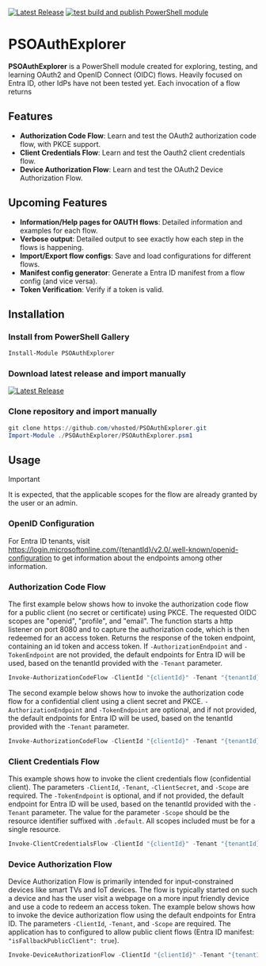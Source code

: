 [![Latest Release](https://img.shields.io/github/v/release/vhosted/PSOAuthExplorer)](https://github.com/vhosted/PSOAuthExplorer/releases/latest)
[![test build and publish PowerShell module](https://github.com/vhosted/PSOAuthExplorer/actions/workflows/build.yml/badge.svg)](https://github.com/vhosted/PSOAuthExplorer/actions/workflows/build.yml)
# PSOAuthExplorer

**PSOAuthExplorer** is a PowerShell module created for exploring, testing, and learning OAuth2 and OpenID Connect (OIDC) flows. Heavily focused on Entra ID, other IdPs have not been tested yet. Each invocation of a flow returns

## Features

- **Authorization Code Flow**: Learn and test the OAuth2 authorization code flow, with PKCE support.
- **Client Credentials Flow**: Learn and test the Oauth2 client credentials flow.
- **Device Authorization Flow**: Learn and test the OAuth2 Device Authorization Flow.

## Upcoming Features
- **Information/Help pages for OAUTH flows**: Detailed information and examples for each flow.
- **Verbose output**: Detailed output to see exactly how each step in the flows is happening.
- **Import/Export flow configs**: Save and load configurations for different flows.
- **Manifest config generator**: Generate a Entra ID manifest from a flow config (and vice versa).
- **Token Verification**: Verify if a token is valid.

## Installation

### Install from PowerShell Gallery

```powershell
Install-Module PSOAuthExplorer
```
### Download latest release and import manually
[![Latest Release](https://img.shields.io/github/v/release/vhosted/PSOAuthExplorer)](https://github.com/vhosted/PSOAuthExplorer/releases/latest)
### Clone repository and import manually

```powershell
git clone https://github.com/vhosted/PSOAuthExplorer.git
Import-Module ./PSOAuthExplorer/PSOAuthExplorer.psm1
```
## Usage

> [!IMPORTANT]  
> It is expected, that the applicable scopes for the flow are already granted by the user or an admin.

### OpenID Configuration
For Entra ID tenants, visit https://login.microsoftonline.com/{tenantId}/v2.0/.well-known/openid-configuration to get information about the endpoints among other information.

### Authorization Code Flow
The first example below shows how to invoke the authorization code flow for a public client (no secret or certificate) using PKCE. The requested OIDC scopes are "openid", "profile", and "email". The function starts a http listener on port 8080 and to capture the authorization code, which is then redeemed for an access token. Returns the response of the token endpoint, containing an id token and access token. If `-AuthorizationEndpoint` and `-TokenEndpoint` are not provided, the default endpoints for Entra ID will be used, based on the tenantId provided with the `-Tenant` parameter.
```powershell
Invoke-AuthorizationCodeFlow -ClientId "{clientId}" -Tenant "{tenantId}" -RedirectUri "http://localhost:8080/" -Scope "openid profile email" -PKCE
```
The second example below shows how to invoke the authorization code flow for a confidential client using a client secret and PKCE. `-AuthorizationEndpoint` and `-TokenEndpoint` are optional, and if not provided, the default endpoints for Entra ID will be used, based on the tenantId provided with the `-Tenant` parameter.
```powershell
Invoke-AuthorizationCodeFlow -ClientId "{clientId}" -Tenant "{tenantId}" -RedirectUri "http://localhost:8080/" -Scope "openid profile email" -ClientSecret (ConvertTo-SecureString "{clientSecret}" -AsPlainText -Force) -AuthorizationEndpoint "{authEndpoint}" -TokenEndpoint "{tokenEndpoint}"
```
### Client Credentials Flow
This example shows how to invoke the client credentials flow (confidential client). The parameters `-ClientId`, `-Tenant`, `-ClientSecret`, and `-Scope` are required. The `-TokenEndpoint` is optional, and if not provided, the default endpoint for Entra ID will be used, based on the tenantId provided with the `-Tenant` parameter.
The value for the parameter `-Scope` should be the resource identifier suffixed with `.default`. All scopes included must be for a single resource.
```powershell
Invoke-ClientCredentialsFlow -ClientId "{clientId}" -Tenant "{tenantId}" -Scope "https://graph.microsoft.com/.default" -ClientSecret (ConvertTo-SecureString "{clientSecret}" -AsPlainText -Force)
```

### Device Authorization Flow
Device Authorization Flow is primarily intended for input-constrained devices like smart TVs and IoT devices. The flow is typically started on such a device and has the user visit a webpage on a more input friendly device and use a code to redeem an access token.
The example below shows how to invoke the device authorization flow using the default endpoints for Entra ID. The parameters `-ClientId`, `-Tenant`, and `-Scope` are required.
The application has to configured to allow public client flows (Entra ID manifest: `"isFallbackPublicClient": true`).
```powershell
Invoke-DeviceAuthorizationFlow -ClientId "{clientId}" -Tenant "{tenantId}" -Scope "openid email profile"
```